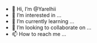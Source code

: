 - 👋 Hi, I’m @Yarelhii
- 👀 I’m interested in ...
- 🌱 I’m currently learning ...
- 💞️ I’m looking to collaborate on ...
- 📫 How to reach me ...

<!---
Yarelhii/Yarelhii is a ✨ special ✨ repository because its `README.md` (this file) appears on your GitHub profile.
You can click the Preview link to take a look at your changes.
--->
